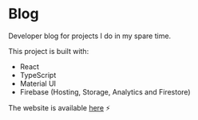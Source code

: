# Blog

Developer blog for projects I do in my spare time. 

This project is built with:

- React
- TypeScript
- Material UI
- Firebase (Hosting, Storage, Analytics and Firestore)

The website is available [here](https://blog.MartinJohannesNilsen.no) :zap:

